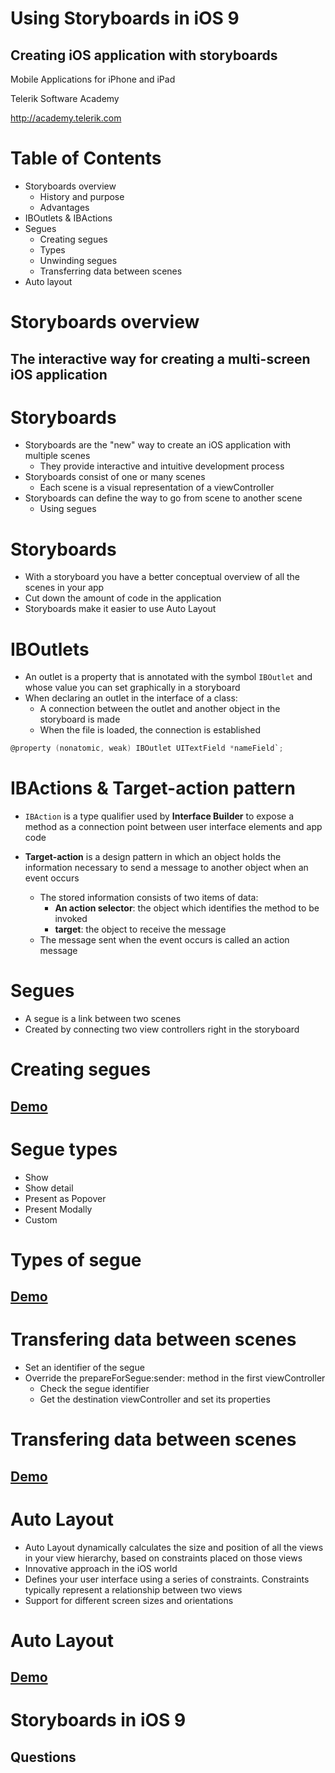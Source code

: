 <!-- section start -->
<!-- attr: { class:'slide-title', hasScriptWrapper:true, showInPresentation:true } -->
# Using Storyboards in iOS 9
##  Creating iOS application with storyboards
<div class="signature">
  <p class="signature-course">Mobile Applications for iPhone and iPad</p>
  <p class="signature-initiative">Telerik Software Academy</p>
  <a href="http://academy.telerik.com" class="signature-link">http://academy.telerik.com</a>
</div>

# Table of Contents

- Storyboards overview
	- History and purpose
	- Advantages
- IBOutlets & IBActions
- Segues
	- Creating segues
	- Types
	- Unwinding segues
	- Transferring data between scenes
- Auto layout

<!-- attr: {class: 'slide-section' } -->
#  Storyboards overview
##  The interactive way for creating a multi-screen iOS application

#  Storyboards

- Storyboards are the "new" way to create an iOS application with multiple scenes
	- They provide interactive and intuitive development process
-  Storyboards consist of one or many scenes	- Each scene is a visual representation of a viewController
- Storyboards can define the way to go from scene to another scene	- Using segues
#  Storyboards

-  With a storyboard you have a better conceptual overview of all the scenes in your app
-  Cut down the amount of code in the application
-  Storyboards make it easier to use Auto Layout

#  IBOutlets

- An outlet is a property that is annotated with the symbol `IBOutlet` and whose value you can set graphically in a storyboard
- When declaring an outlet in the interface of a class:
  - A connection between the outlet and another object in the storyboard is made
  - When the file is loaded, the connection is established

```objectivec
@property (nonatomic, weak) IBOutlet UITextField *nameField`;
```

<!-- attr: {style: 'font-size: 40px'} -->
#  IBActions & Target-action pattern

- `IBAction` is a type qualifier used by **Interface Builder** to expose a method as a connection point between user interface elements and app code

- **Target-action** is a design pattern in which an object holds the information necessary to send a message to another object when an event occurs
  - The stored information consists of two items of data:
    - **An action selector**: the object which identifies the method to be invoked
    - **target**: the object to receive the message
  - The message sent when the event occurs is called an action message

#  Segues

- A segue is a link between two scenes
- Created by connecting two view controllers right in the storyboard

<!-- attr: {class: 'slide-section' } -->
#  Creating segues
## [Demo](http://)

#  Segue types
- Show
- Show detail
- Present as Popover
- Present Modally
- Custom

<!-- attr: {class: 'slide-section' } -->
#  Types of segue
## [Demo](http://)


#  Transfering data between scenes
- Set an identifier of the segue
- Override the prepareForSegue:sender: method in the first viewController
	- Check the segue identifier
	- Get the destination viewController and set its properties

<!-- attr: {class: 'slide-section' } -->
# Transfering data between scenes
##  [Demo](http://)

#  Auto Layout
- Auto Layout dynamically calculates the size and position of all the views in your view hierarchy, based on constraints placed on those views
- Innovative approach in the iOS world
- Defines your user interface using a series of constraints. Constraints typically represent a relationship between two views
- Support for different screen sizes and orientations

<!-- attr: {class: 'slide-section' } -->
#  Auto Layout
## [Demo](http://)<!-- section start --><!-- attr: { class:'slide-section', hasScriptWrapper:true, showInPresentation:true } --># Storyboards in iOS 9## Questions